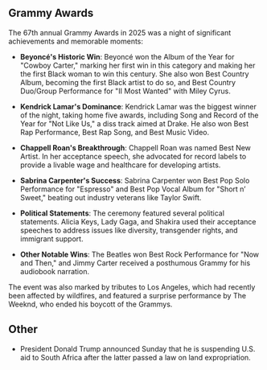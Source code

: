 ## Grammy Awards

The 67th annual Grammy Awards in 2025 was a night of significant achievements and memorable moments:

- **Beyoncé's Historic Win**: Beyoncé won the Album of the Year for "Cowboy Carter," marking her first win in this category and making her the first Black woman to win this century. She also won Best Country Album, becoming the first Black artist to do so, and Best Country Duo/Group Performance for "II Most Wanted" with Miley Cyrus.

- **Kendrick Lamar's Dominance**: Kendrick Lamar was the biggest winner of the night, taking home five awards, including Song and Record of the Year for "Not Like Us," a diss track aimed at Drake. He also won Best Rap Performance, Best Rap Song, and Best Music Video.

- **Chappell Roan's Breakthrough**: Chappell Roan was named Best New Artist. In her acceptance speech, she advocated for record labels to provide a livable wage and healthcare for developing artists.

- **Sabrina Carpenter's Success**: Sabrina Carpenter won Best Pop Solo Performance for "Espresso" and Best Pop Vocal Album for "Short n’ Sweet," beating out industry veterans like Taylor Swift.

- **Political Statements**: The ceremony featured several political statements. Alicia Keys, Lady Gaga, and Shakira used their acceptance speeches to address issues like diversity, transgender rights, and immigrant support.

- **Other Notable Wins**: The Beatles won Best Rock Performance for "Now and Then," and Jimmy Carter received a posthumous Grammy for his audiobook narration.

The event was also marked by tributes to Los Angeles, which had recently been affected by wildfires, and featured a surprise performance by The Weeknd, who ended his boycott of the Grammys.

## Other
* President Donald Trump announced Sunday that he is suspending U.S. aid to South Africa after the latter passed a law on land expropriation.

